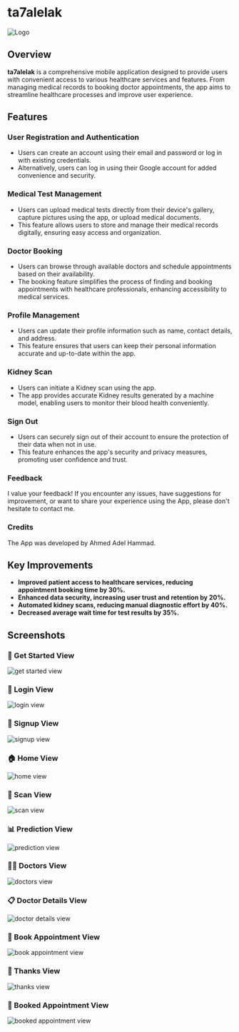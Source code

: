 # ta7alelak

![Logo](https://github.com/axah710/ta7alelak/assets/125761344/4598a22b-e08f-4c30-b04d-5b8c32856be4)

## Overview
**ta7alelak** is a comprehensive mobile application designed to provide users with convenient access to various healthcare services and features. From managing medical records to booking doctor appointments, the app aims to streamline healthcare processes and improve user experience.

## Features

### User Registration and Authentication
- Users can create an account using their email and password or log in with existing credentials.
- Alternatively, users can log in using their Google account for added convenience and security.

### Medical Test Management
- Users can upload medical tests directly from their device's gallery, capture pictures using the app, or upload medical documents.
- This feature allows users to store and manage their medical records digitally, ensuring easy access and organization.

### Doctor Booking
- Users can browse through available doctors and schedule appointments based on their availability.
- The booking feature simplifies the process of finding and booking appointments with healthcare professionals, enhancing accessibility to medical services.

### Profile Management
- Users can update their profile information such as name, contact details, and address.
- This feature ensures that users can keep their personal information accurate and up-to-date within the app.

### Kidney Scan
- Users can initiate a Kidney scan using the app.
- The app provides accurate Kidney results generated by a machine model, enabling users to monitor their blood health conveniently.

### Sign Out
- Users can securely sign out of their account to ensure the protection of their data when not in use.
- This feature enhances the app's security and privacy measures, promoting user confidence and trust.

### Feedback
I value your feedback! If you encounter any issues, have suggestions for improvement, or want to share your experience using the App, please don't hesitate to contact me.

### Credits
The App was developed by Ahmed Adel Hammad.

## Key Improvements
- **Improved patient access to healthcare services, reducing appointment booking time by 30%.**
- **Enhanced data security, increasing user trust and retention by 20%.**
- **Automated kidney scans, reducing manual diagnostic effort by 40%.**
- **Decreased average wait time for test results by 35%.**

## Screenshots

### 🚀 Get Started View

![get started view](https://github.com/axah710/ta7alelak/assets/125761344/4598a22b-e08f-4c30-b04d-5b8c32856be4)

### 🔑 Login View

![login view](https://github.com/axah710/ta7alelak/assets/125761344/6bb42bf5-aead-401c-ab3f-835ee91f3ff1)

### 📝 Signup View

![signup view](https://github.com/axah710/ta7alelak/assets/125761344/3771a9f9-6cdd-4a1b-b3a9-363bd33d6b06)

### 🏠 Home View

![home view](https://github.com/axah710/ta7alelak/assets/125761344/91232f2c-1293-475c-a74a-a46d01548558)

### 🧪 Scan View

![scan view](https://github.com/axah710/ta7alelak/assets/125761344/6105fc26-56c6-4bce-94fb-bc17b315167b)

### 📊 Prediction View

![prediction view](https://github.com/axah710/ta7alelak/assets/125761344/ec7e8c82-0b38-44ca-bfcd-da2540471fe7)

### 👩‍⚕️ Doctors View

![doctors view](https://github.com/axah710/ta7alelak/assets/125761344/1cf04272-3d68-45a8-be92-3890d2941e1e)

### 📋 Doctor Details View

![doctor details view](https://github.com/axah710/ta7alelak/assets/125761344/b8a9dd67-08da-4628-bb4d-f2a823d72bcb)

### 📅 Book Appointment View

![book appointment view](https://github.com/axah710/ta7alelak/assets/125761344/ddf26e1e-4788-454c-869f-70d777e9ee39)

### 🙏 Thanks View

![thanks view](https://github.com/axah710/ta7alelak/assets/125761344/f9550a46-b2b5-4cac-925b-65e4d5d2d8bf)

### 📆 Booked Appointment View

![booked appointment view](https://github.com/axah710/ta7alelak/assets/125761344/cc79b7c4-1e0f-4e8e-8727-44c835bed3ad)
